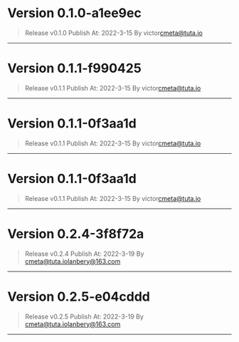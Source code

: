 
# Version 0.1.0-a1ee9ec
    
> Release v0.1.0
 Publish At: 2022-3-15 By victor<cmeta@tuta.io>
---

# Version 0.1.1-f990425
    
> Release v0.1.1
 Publish At: 2022-3-15 By victor<cmeta@tuta.io>
---

# Version 0.1.1-0f3aa1d
    
> Release v0.1.1
 Publish At: 2022-3-15 By victor<cmeta@tuta.io>
---

# Version 0.1.1-0f3aa1d
    
> Release v0.1.1
 Publish At: 2022-3-15 By victor<cmeta@tuta.io>
---

# Version 0.2.4-3f8f72a
    
> Release v0.2.4
 Publish At: 2022-3-19 By cmeta@tuta.io<lanbery@163.com>
---

# Version 0.2.5-e04cddd
    
> Release v0.2.5
 Publish At: 2022-3-19 By cmeta@tuta.io<lanbery@163.com>
---
